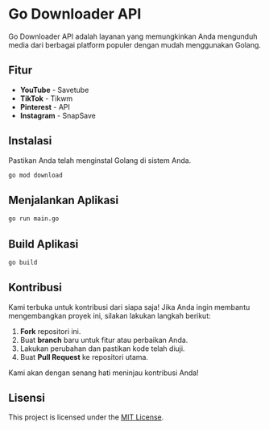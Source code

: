 # Go Downloader API

Go Downloader API adalah layanan yang memungkinkan Anda mengunduh media dari berbagai platform populer dengan mudah menggunakan Golang.

## Fitur
- **YouTube** - Savetube
- **TikTok** - Tikwm
- **Pinterest** - API
- **Instagram** - SnapSave

## Instalasi
Pastikan Anda telah menginstal Golang di sistem Anda.

```sh
go mod download
```

## Menjalankan Aplikasi
```sh
go run main.go
```

## Build Aplikasi
```sh
go build
```

## Kontribusi
Kami terbuka untuk kontribusi dari siapa saja! Jika Anda ingin membantu mengembangkan proyek ini, silakan lakukan langkah berikut:
1. **Fork** repositori ini.
2. Buat **branch** baru untuk fitur atau perbaikan Anda.
3. Lakukan perubahan dan pastikan kode telah diuji.
4. Buat **Pull Request** ke repositori utama.

Kami akan dengan senang hati meninjau kontribusi Anda!

## Lisensi
This project is licensed under the [MIT License](LICENSE).